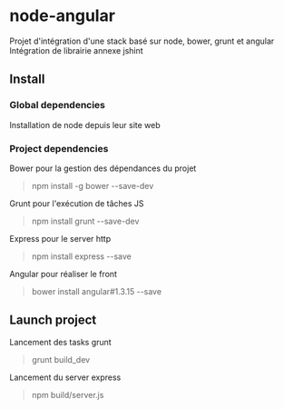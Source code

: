 # node-angular

Projet d'intégration d'une stack basé sur node, bower, grunt et angular
Intégration de librairie annexe jshint

## Install

### Global dependencies

Installation de node depuis leur site web


### Project dependencies

Bower pour la gestion des dépendances du projet

> npm install -g bower --save-dev

Grunt pour l'exécution de tâches JS

> npm install grunt --save-dev

Express pour le server http

> npm install express --save

Angular pour réaliser le front

> bower install angular#1.3.15 --save

## Launch project

Lancement des tasks grunt

> grunt build_dev

Lancement du server express

> npm build/server.js
